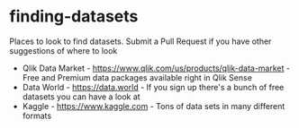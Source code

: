 # finding-datasets
Places to look to find datasets. Submit a Pull Request if you have other suggestions of where to look

- Qlik Data Market - https://www.qlik.com/us/products/qlik-data-market - Free and Premium data packages available right in Qlik Sense
- Data World - https://data.world - If you sign up there's a bunch of free datasets you can have a look at
- Kaggle - https://www.kaggle.com - Tons of data sets in many different formats
